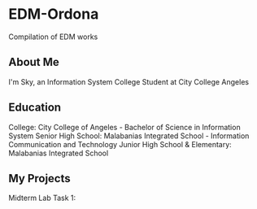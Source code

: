 # EDM-Ordona
Compilation of EDM works

## About Me
I'm Sky, an Information System College Student at City College Angeles

## Education
College: City College of Angeles - Bachelor of Science in Information System
Senior High School: Malabanias Integrated School - Information Communication and Technology
Junior High School & Elementary: Malabanias Integrated School

## My Projects
Midterm Lab Task 1:
